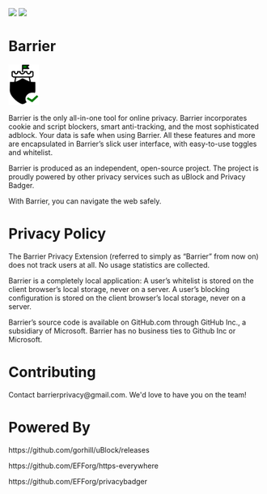 <img src="https://img.shields.io/github/issues/kkanhai2021/privacyExtension">  <img src="https://img.shields.io/github/license/kkanhai2021/privacyExtension">
<h1>Barrier</h1>  <img src='BarrierIcon.png' height='80px' width='60px'>
<p>Barrier is the only all-in-one tool for online privacy. Barrier incorporates cookie and script blockers, smart anti-tracking, and the most sophisticated adblock. Your data is safe when using Barrier. All these features and more are encapsulated in Barrier’s slick user interface, with easy-to-use toggles and whitelist.

Barrier is produced as an independent, open-source project. The project is proudly powered by other privacy services such as uBlock and Privacy Badger. 

With Barrier, you can navigate the web safely.</p>

<h1>Privacy Policy</h1>
<p>The Barrier Privacy Extension (referred to simply as “Barrier” from now on) does not track users at all. No usage statistics are collected.

Barrier is a completely local application: A user’s whitelist is stored on the client browser’s local storage, never on a server. A user’s blocking configuration is stored on the client browser’s local storage, never on a server.

Barrier’s source code is available on GitHub.com through GitHub Inc., a subsidiary of Microsoft. Barrier has no business ties to Github Inc or Microsoft.</p>


<h1>Contributing</h1>
<p>Contact barrierprivacy@gmail.com. We'd love to have you on the team!</p>



<h1>Powered By</h1>
<p>https://github.com/gorhill/uBlock/releases</p> 
<p>https://github.com/EFForg/https-everywhere</p>
<p>https://github.com/EFForg/privacybadger</p>
